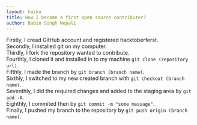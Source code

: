 ```yaml
---
layout: haiku
title: How I became a first open source contributer?
author: Babin Singh Nepali
---
```

Firstly, I cread GitHub account and registered hacktoberferst.<br>
Secondly, I installed git on my computer.<br>
Thirdly, I fork the repository wanted to contribute.<br>
Fourthly, I cloned it and installed in to my machine `git clone (repository url)`.<br>
Fifthly, I made the branch by `git branch (branch name)`.<br>
Sixthly, I switched to my new created branch with `git checkout (branch name)`.<br>
Seventhly, I did the required changes and added to the staging area by `git add -A`.<br>
Eighthly, I commited then by `git commit -m "some message"`.<br>
Finally, I pushed my branch to the repository by `git push origin (branch name)`.<br>